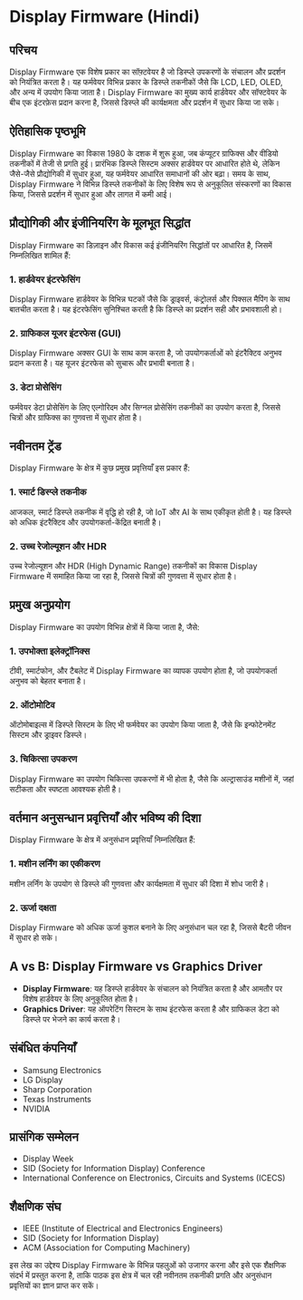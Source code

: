 # Display Firmware (Hindi)

## परिचय
Display Firmware एक विशेष प्रकार का सॉफ़्टवेयर है जो डिस्प्ले उपकरणों के संचालन और प्रदर्शन को नियंत्रित करता है। यह फर्मवेयर विभिन्न प्रकार के डिस्प्ले तकनीकों जैसे कि LCD, LED, OLED, और अन्य में उपयोग किया जाता है। Display Firmware का मुख्य कार्य हार्डवेयर और सॉफ्टवेयर के बीच एक इंटरफ़ेस प्रदान करना है, जिससे डिस्प्ले की कार्यक्षमता और प्रदर्शन में सुधार किया जा सके।

## ऐतिहासिक पृष्ठभूमि
Display Firmware का विकास 1980 के दशक में शुरू हुआ, जब कंप्यूटर ग्राफिक्स और वीडियो तकनीकों में तेजी से प्रगति हुई। प्रारंभिक डिस्प्ले सिस्टम अक्सर हार्डवेयर पर आधारित होते थे, लेकिन जैसे-जैसे प्रौद्योगिकी में सुधार हुआ, यह फर्मवेयर आधारित समाधानों की ओर बढ़ा। समय के साथ, Display Firmware ने विभिन्न डिस्प्ले तकनीकों के लिए विशेष रूप से अनुकूलित संस्करणों का विकास किया, जिससे प्रदर्शन में सुधार हुआ और लागत में कमी आई।

## प्रौद्योगिकी और इंजीनियरिंग के मूलभूत सिद्धांत
Display Firmware का डिज़ाइन और विकास कई इंजीनियरिंग सिद्धांतों पर आधारित है, जिसमें निम्नलिखित शामिल हैं:

### 1. हार्डवेयर इंटरफेसिंग
Display Firmware हार्डवेयर के विभिन्न घटकों जैसे कि ड्राइवर्स, कंट्रोलर्स और पिक्सल मैपिंग के साथ बातचीत करता है। यह इंटरफेसिंग सुनिश्चित करती है कि डिस्प्ले का प्रदर्शन सही और प्रभावशाली हो।

### 2. ग्राफिकल यूजर इंटरफेस (GUI)
Display Firmware अक्सर GUI के साथ काम करता है, जो उपयोगकर्ताओं को इंटरैक्टिव अनुभव प्रदान करता है। यह यूजर इंटरफेस को सुचारू और प्रभावी बनाता है।

### 3. डेटा प्रोसेसिंग
फर्मवेयर डेटा प्रोसेसिंग के लिए एल्गोरिदम और सिग्नल प्रोसेसिंग तकनीकों का उपयोग करता है, जिससे चित्रों और ग्राफिक्स का गुणवत्ता में सुधार होता है।

## नवीनतम ट्रेंड
Display Firmware के क्षेत्र में कुछ प्रमुख प्रवृत्तियाँ इस प्रकार हैं:

### 1. स्मार्ट डिस्प्ले तकनीक
आजकल, स्मार्ट डिस्प्ले तकनीक में वृद्धि हो रही है, जो IoT और AI के साथ एकीकृत होती है। यह डिस्प्ले को अधिक इंटरैक्टिव और उपयोगकर्ता-केंद्रित बनाती है।

### 2. उच्च रेजोल्यूशन और HDR
उच्च रेजोल्यूशन और HDR (High Dynamic Range) तकनीकों का विकास Display Firmware में समाहित किया जा रहा है, जिससे चित्रों की गुणवत्ता में सुधार होता है।

## प्रमुख अनुप्रयोग
Display Firmware का उपयोग विभिन्न क्षेत्रों में किया जाता है, जैसे:

### 1. उपभोक्ता इलेक्ट्रॉनिक्स
टीवी, स्मार्टफोन, और टैबलेट में Display Firmware का व्यापक उपयोग होता है, जो उपयोगकर्ता अनुभव को बेहतर बनाता है।

### 2. ऑटोमोटिव
ऑटोमोबाइल्स में डिस्प्ले सिस्टम के लिए भी फर्मवेयर का उपयोग किया जाता है, जैसे कि इन्फोटेनमेंट सिस्टम और ड्राइवर डिस्प्ले।

### 3. चिकित्सा उपकरण
Display Firmware का उपयोग चिकित्सा उपकरणों में भी होता है, जैसे कि अल्ट्रासाउंड मशीनों में, जहां सटीकता और स्पष्टता आवश्यक होती है।

## वर्तमान अनुसन्धान प्रवृत्तियाँ और भविष्य की दिशा
Display Firmware के क्षेत्र में अनुसंधान प्रवृत्तियाँ निम्नलिखित हैं:

### 1. मशीन लर्निंग का एकीकरण
मशीन लर्निंग के उपयोग से डिस्प्ले की गुणवत्ता और कार्यक्षमता में सुधार की दिशा में शोध जारी है।

### 2. ऊर्जा दक्षता
Display Firmware को अधिक ऊर्जा कुशल बनाने के लिए अनुसंधान चल रहा है, जिससे बैटरी जीवन में सुधार हो सके।

## A vs B: Display Firmware vs Graphics Driver
- **Display Firmware**: यह डिस्प्ले हार्डवेयर के संचालन को नियंत्रित करता है और आमतौर पर विशेष हार्डवेयर के लिए अनुकूलित होता है।
- **Graphics Driver**: यह ऑपरेटिंग सिस्टम के साथ इंटरफेस करता है और ग्राफिकल डेटा को डिस्प्ले पर भेजने का कार्य करता है।

## संबंधित कंपनियाँ
- Samsung Electronics
- LG Display
- Sharp Corporation
- Texas Instruments
- NVIDIA

## प्रासंगिक सम्मेलन
- Display Week
- SID (Society for Information Display) Conference
- International Conference on Electronics, Circuits and Systems (ICECS)

## शैक्षणिक संघ
- IEEE (Institute of Electrical and Electronics Engineers)
- SID (Society for Information Display)
- ACM (Association for Computing Machinery)

इस लेख का उद्देश्य Display Firmware के विभिन्न पहलुओं को उजागर करना और इसे एक शैक्षणिक संदर्भ में प्रस्तुत करना है, ताकि पाठक इस क्षेत्र में चल रही नवीनतम तकनीकी प्रगति और अनुसंधान प्रवृत्तियों का ज्ञान प्राप्त कर सकें।